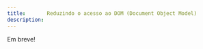 ```yaml
---
title:       Reduzindo o acesso ao DOM (Document Object Model)
description: 
---
```


Em breve!

<!--
stefanov, pág 205.
-->